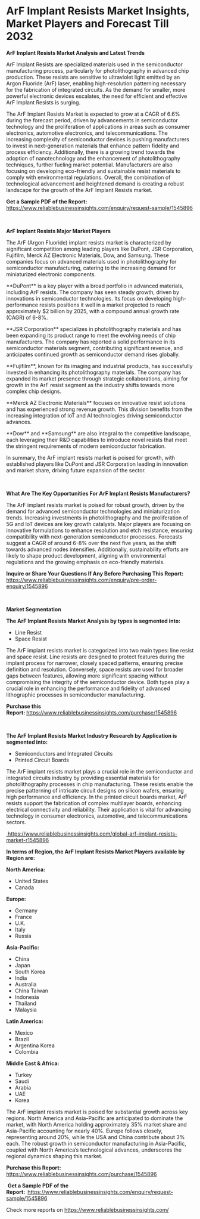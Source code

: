 <p><h1>ArF Implant Resists Market Insights, Market Players and Forecast Till 2032</h1></p><p><strong>ArF Implant Resists Market Analysis and Latest Trends</strong></p>
<p><p>ArF Implant Resists are specialized materials used in the semiconductor manufacturing process, particularly for photolithography in advanced chip production. These resists are sensitive to ultraviolet light emitted by an Argon Fluoride (ArF) laser, enabling high-resolution patterning necessary for the fabrication of integrated circuits. As the demand for smaller, more powerful electronic devices escalates, the need for efficient and effective ArF Implant Resists is surging.</p><p>The ArF Implant Resists Market is expected to grow at a CAGR of 6.6% during the forecast period, driven by advancements in semiconductor technology and the proliferation of applications in areas such as consumer electronics, automotive electronics, and telecommunications. The increasing complexity of semiconductor devices is pushing manufacturers to invest in next-generation materials that enhance pattern fidelity and process efficiency. Additionally, there is a growing trend towards the adoption of nanotechnology and the enhancement of photolithography techniques, further fueling market potential. Manufacturers are also focusing on developing eco-friendly and sustainable resist materials to comply with environmental regulations. Overall, the combination of technological advancement and heightened demand is creating a robust landscape for the growth of the ArF Implant Resists market.</p></p>
<p><strong>Get a Sample PDF of the Report:&nbsp;</strong> <a href="https://www.reliablebusinessinsights.com/enquiry/request-sample/1545896?utm_campaign=3430&utm_medium=2&utm_source=Github&utm_content=ia&utm_term=06042025&utm_id=arf-implant-resists">https://www.reliablebusinessinsights.com/enquiry/request-sample/1545896</a></p>
<p>&nbsp;</p>
<p><strong>ArF Implant Resists Major Market Players</strong></p>
<p><p>The ArF (Argon Fluoride) implant resists market is characterized by significant competition among leading players like DuPont, JSR Corporation, Fujifilm, Merck AZ Electronic Materials, Dow, and Samsung. These companies focus on advanced materials used in photolithography for semiconductor manufacturing, catering to the increasing demand for miniaturized electronic components.</p><p>**DuPont** is a key player with a broad portfolio in advanced materials, including ArF resists. The company has seen steady growth, driven by innovations in semiconductor technologies. Its focus on developing high-performance resists positions it well in a market projected to reach approximately $2 billion by 2025, with a compound annual growth rate (CAGR) of 6-8%.</p><p>**JSR Corporation** specializes in photolithography materials and has been expanding its product range to meet the evolving needs of chip manufacturers. The company has reported a solid performance in its semiconductor materials segment, contributing significant revenue, and anticipates continued growth as semiconductor demand rises globally.</p><p>**Fujifilm**, known for its imaging and industrial products, has successfully invested in enhancing its photolithography materials. The company has expanded its market presence through strategic collaborations, aiming for growth in the ArF resist segment as the industry shifts towards more complex chip designs.</p><p>**Merck AZ Electronic Materials** focuses on innovative resist solutions and has experienced strong revenue growth. This division benefits from the increasing integration of IoT and AI technologies driving semiconductor advances.</p><p>**Dow** and **Samsung** are also integral to the competitive landscape, each leveraging their R&D capabilities to introduce novel resists that meet the stringent requirements of modern semiconductor fabrication.</p><p>In summary, the ArF implant resists market is poised for growth, with established players like DuPont and JSR Corporation leading in innovation and market share, driving future expansion of the sector.</p></p>
<p>&nbsp;</p>
<p><strong>What Are The Key Opportunities For ArF Implant Resists Manufacturers?</strong></p>
<p><p>The ArF implant resists market is poised for robust growth, driven by the demand for advanced semiconductor technologies and miniaturization trends. Increasing investments in photolithography and the proliferation of 5G and IoT devices are key growth catalysts. Major players are focusing on innovative formulations to enhance resolution and etch resistance, ensuring compatibility with next-generation semiconductor processes. Forecasts suggest a CAGR of around 6-8% over the next five years, as the shift towards advanced nodes intensifies. Additionally, sustainability efforts are likely to shape product development, aligning with environmental regulations and the growing emphasis on eco-friendly materials.</p></p>
<p><strong>Inquire or Share Your Questions If Any Before Purchasing This Report:</strong> <a href="https://www.reliablebusinessinsights.com/enquiry/pre-order-enquiry/1545896?utm_campaign=3430&utm_medium=2&utm_source=Github&utm_content=ia&utm_term=06042025&utm_id=arf-implant-resists">https://www.reliablebusinessinsights.com/enquiry/pre-order-enquiry/1545896</a></p>
<p>&nbsp;</p>
<p><strong>Market Segmentation</strong></p>
<p><strong>The ArF Implant Resists Market Analysis by types is segmented into:</strong></p>
<p><ul><li>Line Resist</li><li>Space Resist</li></ul></p>
<p><p>The ArF implant resists market is categorized into two main types: line resist and space resist. Line resists are designed to protect features during the implant process for narrower, closely spaced patterns, ensuring precise definition and resolution. Conversely, space resists are used for broader gaps between features, allowing more significant spacing without compromising the integrity of the semiconductor device. Both types play a crucial role in enhancing the performance and fidelity of advanced lithographic processes in semiconductor manufacturing.</p></p>
<p><strong>Purchase this Report:&nbsp;</strong><a href="https://www.reliablebusinessinsights.com/purchase/1545896?utm_campaign=3430&utm_medium=2&utm_source=Github&utm_content=ia&utm_term=06042025&utm_id=arf-implant-resists">https://www.reliablebusinessinsights.com/purchase/1545896</a></p>
<p>&nbsp;</p>
<p><strong>The ArF Implant Resists Market Industry Research by Application is segmented into:</strong></p>
<p><ul><li>Semiconductors and Integrated Circuits</li><li>Printed Circuit Boards</li></ul></p>
<p><p>The ArF implant resists market plays a crucial role in the semiconductor and integrated circuits industry by providing essential materials for photolithography processes in chip manufacturing. These resists enable the precise patterning of intricate circuit designs on silicon wafers, ensuring high performance and efficiency. In the printed circuit boards market, ArF resists support the fabrication of complex multilayer boards, enhancing electrical connectivity and reliability. Their application is vital for advancing technology in consumer electronics, automotive, and telecommunications sectors.</p></p>
<p><a href="https://www.reliablebusinessinsights.com/global-arf-implant-resists-market-r1545896?utm_campaign=3430&utm_medium=2&utm_source=Github&utm_content=ia&utm_term=06042025&utm_id=arf-implant-resists">&nbsp;https://www.reliablebusinessinsights.com/global-arf-implant-resists-market-r1545896</a></p>
<p><strong>In terms of Region, the ArF Implant Resists Market Players available by Region are:</strong></p>
<p>
    <p> <strong> North America: </strong>
        <ul>
            <li>United States</li>
            <li>Canada</li>
        </ul>
        </p> 
    <p> <strong> Europe: </strong>
        <ul>
            <li>Germany</li>
            <li>France</li>
            <li>U.K.</li>
            <li>Italy</li>
            <li>Russia</li>
        </ul>
        </p> 
    <p> <strong> Asia-Pacific: </strong>
        <ul>
            <li>China</li>
            <li>Japan</li>
            <li>South Korea</li>
            <li>India</li>
            <li>Australia</li>
            <li>China Taiwan</li>
            <li>Indonesia</li>
            <li>Thailand</li>
            <li>Malaysia</li>
        </ul>
        </p> 
    <p> <strong> Latin America: </strong>
        <ul>
            <li>Mexico</li>
            <li>Brazil</li>
            <li>Argentina Korea</li>
            <li>Colombia</li>
        </ul>
        </p> 
    <p> <strong> Middle East & Africa: </strong>
        <ul>
            <li>Turkey</li>
            <li>Saudi</li>
            <li>Arabia</li>
            <li>UAE</li>
            <li>Korea</li>
        </ul>
    </p>
    </p>
<p><p>The ArF implant resists market is poised for substantial growth across key regions. North America and Asia-Pacific are anticipated to dominate the market, with North America holding approximately 35% market share and Asia-Pacific accounting for nearly 40%. Europe follows closely, representing around 20%, while the USA and China contribute about 3% each. The robust growth in semiconductor manufacturing in Asia-Pacific, coupled with North America’s technological advances, underscores the regional dynamics shaping this market.</p></p>
<p><strong>Purchase this Report: </strong><a href="https://www.reliablebusinessinsights.com/purchase/1545896?utm_campaign=3430&utm_medium=2&utm_source=Github&utm_content=ia&utm_term=06042025&utm_id=arf-implant-resists">https://www.reliablebusinessinsights.com/purchase/1545896</a></p>
<p>&nbsp;<strong>Get a Sample PDF of the Report:&nbsp;&nbsp;</strong><a href="https://www.reliablebusinessinsights.com/enquiry/request-sample/1545896?utm_campaign=3430&utm_medium=2&utm_source=Github&utm_content=ia&utm_term=06042025&utm_id=arf-implant-resists">https://www.reliablebusinessinsights.com/enquiry/request-sample/1545896</a></p>
<p><strong></strong></p>
<p>Check more reports on <a href="https://www.reliablebusinessinsights.com/?utm_campaign=3430&utm_medium=2&utm_source=Github&utm_content=ia&utm_term=06042025&utm_id=arf-implant-resists">https://www.reliablebusinessinsights.com/</a></p>